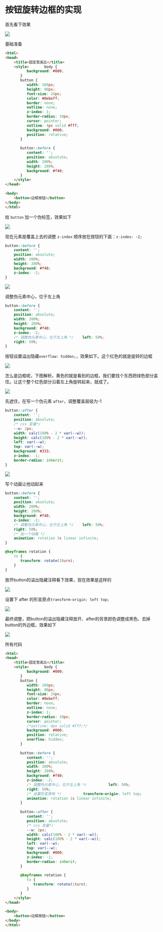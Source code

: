 # 按钮旋转边框的实现

首先看下效果

![](./img/旋转3.gif)

基础准备

```html
<html>  
<head>  
    <title>固定宽高比</title>  
    <style>       body {  
          background: #000;  
       }  
       button {  
          width: 160px;  
          height: 80px;  
          font-size: 24px;  
          color: #0ebeff;  
          border: none;  
          outline: none;  
          z-index: 1;  
          border-radius: 10px;  
          cursor: pointer;  
          outline: 4px solid #fff;  
          background: #000;  
          position: relative;  
       }  
  
       button::before {  
          content: '';  
          position: absolute;  
          width: 200%;  
          height: 200%;  
          background: #f40;  
       }  
    </style>  
</head>  
  
<body>  
    <button>边框按钮</button>  
</body>  
</html>
```

给 `button` 加一个伪标签，效果如下

![](img/img_20240112_1.png)

现在元素是覆盖上去的调整 `z-index` 顺序放在按钮的下面：`z-index: -2;`

```css
button::before {  
	content: '';  
	position: absolute;  
	width: 200%;  
	height: 200%;  
	background: #f40;  
	z-index: -2;  
}
```

![](img/img_20240112_2.png)

调整伪元素中心，位于左上角

```css
button::before {  
    content: '';  
    position: absolute;  
    width: 200%;  
    height: 200%;  
    background: #f40;  
    z-index: -2;  
    /* 调整伪元素中心，位于左上角 */    left: 50%;  
    right: 50%;  
}
```


按钮设置溢出隐藏`overflow: hidden;`，效果如下。这个红色的就是旋转的边框

![](img/img_20240112_3.png)

怎么是边框呢，下图解析。黄色的就是看到的边框，我们要找个东西把绿色部分盖住。让这个整个红色部分沿着左上角旋转起来，就成了。

![](img/img_20240112_4.png)

先遮住，在写一个伪元素 `after`，调整覆盖层级为-1

```css
button::after {  
    content: '';  
    position: absolute;  
    /* css 变量*/  
    --w: 2px;  
    width: calc(100% - 2 * var(--w));  
    height: calc(100% - 2 * var(--w));  
    left: var(--w);  
    top: var(--w);  
    background: #333;  
    z-index: -1;  
    border-radius: inherit;  
}
```

![](img/img_20240112_5.png)

写个动画让他动起来

```css
button::before {  
    content: '';  
    position: absolute;  
    width: 200%;  
    height: 200%;  
    background: #f40;  
    z-index: -2;  
    /* 调整伪元素中心，位于左上角 */    left: 50%;  
    right: 50%;  
    /* 加一个动画 */
    animation: rotation 3s linear infinite;  
}

@keyframes rotation {  
    to {  
       transform: rotate(1turn);  
    }  
}
```

放开button的溢出隐藏注释看下效果，现在效果是这样的

![](./img/旋转.gif)

设置下 after 的形变原点`transform-origin: left top;`

![](./img/旋转1.gif)

最终调整，把button的溢出隐藏注释放开、after的背景颜色调整成黑色、去掉button的外边框，效果如下

![](./img/旋转2.gif)

所有代码

```html
<html>  
<head>  
    <title>固定宽高比</title>  
    <style>       body {  
          background: #000;  
       }  
       button {  
          width: 160px;  
          height: 80px;  
          font-size: 24px;  
          color: #0ebeff;  
          border: none;  
          outline: none;  
          z-index: 1;  
          border-radius: 10px;  
          cursor: pointer;  
          /*outline: 4px solid #fff;*/  
          background: #000;  
          position: relative;  
          overflow: hidden;  
       }  
  
       button::before {  
          content: '';  
          position: absolute;  
          width: 200%;  
          height: 200%;  
          background: #f40;  
          z-index: -2;  
          /* 调整伪元素中心，位于左上角 */          left: 50%;  
          right: 50%;  
          /* 设置形变原地 */          transform-origin: left top;  
          animation: rotation 1s linear infinite;  
       }  
  
       button::after {  
          content: '';  
          position: absolute;  
          /* css 变量*/  
          --w: 2px;  
          width: calc(100% - 2 * var(--w));  
          height: calc(100% - 2 * var(--w));  
          left: var(--w);  
          top: var(--w);  
          background: #000;  
          z-index: -1;  
          border-radius: inherit;  
       }  
  
       @keyframes rotation {  
          to {  
             transform: rotate(1turn);  
          }  
       }  
    </style>  
</head>  
  
<body>  
    <button>边框按钮</button>  
</body>  
</html>
```